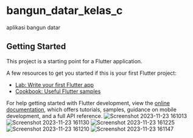 # bangun_datar_kelas_c

aplikasi bangun datar

## Getting Started

This project is a starting point for a Flutter application.

A few resources to get you started if this is your first Flutter project:

- [Lab: Write your first Flutter app](https://docs.flutter.dev/get-started/codelab)
- [Cookbook: Useful Flutter samples](https://docs.flutter.dev/cookbook)

For help getting started with Flutter development, view the
[online documentation](https://docs.flutter.dev/), which offers tutorials,
samples, guidance on mobile development, and a full API reference.
![Screenshot 2023-11-23 161013](https://github.com/KeyshaAngelia/bangundatar/assets/115200375/a3e3a79a-2f36-4cde-8245-c069e3a7aa91)
![Screenshot 2023-11-23 161130](https://github.com/KeyshaAngelia/bangundatar/assets/115200375/66090f44-8b9f-4bcb-864c-d3b800c220df)
![Screenshot 2023-11-23 161225](https://github.com/KeyshaAngelia/bangundatar/assets/115200375/f39a2a7f-b180-43b9-81fd-8b2d6578d680)
![Screenshot 2023-11-23 161210](https://github.com/KeyshaAngelia/bangundatar/assets/115200375/1ed482dd-627c-4c21-a2fa-774f343e1ca5)
![Screenshot 2023-11-23 161147](https://github.com/KeyshaAngelia/bangundatar/assets/115200375/c5bcd255-76a4-45c2-9690-1f9cd28cb888)
